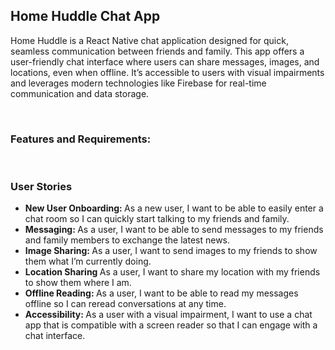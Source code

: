 <h2>Home Huddle Chat App</h2>
<p>Home Huddle is a React Native chat application designed for quick, seamless communication between friends and family. This app offers a user-friendly chat interface where users can share messages, images, and locations, even when offline. It’s accessible to users with visual impairments and leverages modern technologies like Firebase for real-time communication and data storage.</p>
<br>
<h3>Features and Requirements: </h3>
<br>

<h3>User Stories</h3>
<ul>
  <li><strong>New User Onboarding: </strong> As a new user, I want to be able to easily enter a chat room so I can quickly start talking to my friends and family.</li>
  <li><strong>Messaging: </strong> As a user, I want to be able to send messages to my friends and family members to exchange the latest news.</li>
  <li><strong>Image Sharing: </strong> As a user, I want to send images to my friends to show them what I’m currently doing.</li>
  <li><strong>Location Sharing </strong> As a user, I want to share my location with my friends to show them where I am.</li>
  <li><strong>Offline Reading: </strong> As a user, I want to be able to read my messages offline so I can reread conversations at any time.</li>
  <li><strong>Accessibility: </strong> As a user with a visual impairment, I want to use a chat app that is compatible with a screen reader so that I can engage with a chat interface.</li>
</ul>

